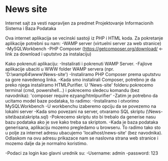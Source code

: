 # News site
 Internet sajt za vesti napravljen za predmet Projektovanje Informacionih Sistema i Baza Podataka

Ova internet aplikacija se vecinski sastoji iz PHP i HTML koda.
Za pokretanje aplikacije potrebni su nam:
-WAMP server (virtuelni server za web stranice)
-MySQLWorkbench
-PHP Composer (https://getcomposer.org/download/ <- link za download i uputstvo za instalaciju)

Kako pokrenuti aplikaciju:
-Instalirati i pokrenuti WAMP Server.
-Fajlove aplikacije ubaciti u WWW folder WAMP servera (npr. 'D:\wamp64\www\News-site')
-Instaliramo PHP Composer prema uputstvu sa gore navedenog linka.
-Kada smo instalirali Composer, potrebno je da preko njega instaliramo HTMLPurifier. U 'News-site' folderu pokrecemo terminal (cmd, powershell...) i pokrecemo sledecu komandu (bez navodnika): 'composer require ezyang/htmlpurifier'
-Zatim je potrebno da ucitamo model baze podataka, to radimo:
    -Instaliramo i otvorimo MySQLWorkbench
    -U workbenchu izaberemo opciju da se povezemo na lokalni server
    -Kada smo povezani na server, otvaramo SQL skriptu (\News-site\baza\skripta.sql)
    -Pokrecemo skriptu sto bi trebalo da generise nasu bazu podataka ako je sve kako treba sa skriptom.
-Kada je baza podataka generisana, aplikaciju mozemo pregledamo u browseru. To radimo tako sto u polje za internet adresu ubacujemo 'localhost/news-site' (bez navodnika). Odlaskom na ovu adresu prikazace nam se naslovna strana web stranice i mozemo dalje da je    normalno koristimo.

-Podaci za login kao glavni urednik su:
  -Username: admin
  -password: 123